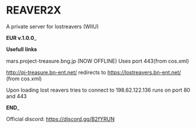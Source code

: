 # REAVER2X
A private server for lostreavers (WIIU)

____EUR v.1.0.0_____

𝐔𝐬𝐞𝐟𝐮𝐥𝐥 𝐥𝐢𝐧𝐤𝐬


mars.project-treasure.bng.jp (NOW OFFLINE) Uses port 443(from cos.xml) 

http://pj-treasure.bn-ent.net/ redirects to https://lostreavers.bn-ent.net/ (from cos.xml)


Upon loading lost reavers tries to connect to 198.62.122.136 runs on port 80 and 443

______END_______


Official discord: https://discord.gg/B2fYRUN
